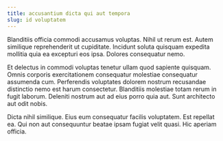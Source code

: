 ```yaml
---
title: accusantium dicta qui aut tempora
slug: id voluptatem
---
```


Blanditiis officia commodi accusamus voluptas. Nihil ut rerum est. Autem similique reprehenderit ut cupiditate. Incidunt soluta quisquam expedita mollitia quia ea excepturi eos ipsa. Dolores consequatur nemo.

Et delectus in commodi voluptas tenetur ullam quod sapiente quisquam. Omnis corporis exercitationem consequatur molestiae consequatur assumenda cum. Perferendis voluptates dolorem nostrum recusandae distinctio nemo est harum consectetur. Blanditiis molestiae totam rerum in fugit laborum. Deleniti nostrum aut ad eius porro quia aut. Sunt architecto aut odit nobis.

Dicta nihil similique. Eius eum consequatur facilis voluptatem. Est repellat ea. Qui non aut consequuntur beatae ipsam fugiat velit quasi. Hic aperiam officia.
